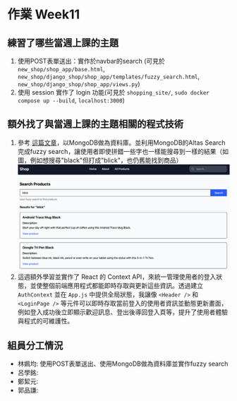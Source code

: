 # 作業 Week11
## 練習了哪些當週上課的主題
1. 使用POST表單送出：實作於navbar的search (可見於 `new_shop/shop_app/base.html`, `new_shop/django_shop/shop_app/templates/fuzzy_search.html`, `new_shop/django_shop/shop_app/views.py`)
2. 使用 session 實作了 login 功能(可見於 `shopping_site/`, `sudo docker compose up --build`, `localhost:3000`)
## 額外找了與當週上課的主題相關的程式技術
1. 參考 [這篇文章](https://dev.to/mongodb/django-mongodb-backend-quickstart-4o89)，以MongoDB做為資料庫。並利用MongoDB的Altas Search完成fuzzy search，讓使用者即使拼錯一些字也一樣能搜尋到一樣的結果（如圖，例如想搜尋"black"但打成"blick"，也仍舊能找到商品）
![alt text](week13_img/blick.png)
2. 這週額外學習並實作了 React 的 Context API，來統一管理使用者的登入狀態，並使整個前端應用程式都能即時存取與更新這些資訊。透過建立 `AuthContext` 並在 `App.js` 中提供全局狀態，我讓像 `<Header />` 和 `<LoginPage />` 等元件可以即時存取當前登入的使用者資訊並動態更新畫面，例如登入成功後立即顯示歡迎訊息、登出後導回登入頁等，提升了使用者體驗與程式的可維護性。

## 組員分工情況

- 林姵均: 使用POST表單送出、使用MongoDB做為資料庫並實作fuzzy search
- 呂學銘: 
- 鄭絜元: 
- 郭品謙: 
